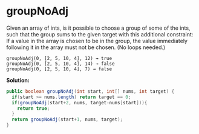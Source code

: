 # groupNoAdj

Given an array of ints, is it possible to choose a group of some of the ints, such that the group sums to the given target with this additional constraint: If a value in the array is chosen to be in the group, the value immediately following it in the array must not be chosen. (No loops needed.)

```
groupNoAdj(0, [2, 5, 10, 4], 12) → true
groupNoAdj(0, [2, 5, 10, 4], 14) → false
groupNoAdj(0, [2, 5, 10, 4], 7) → false
```

**Solution:**

```java
public boolean groupNoAdj(int start, int[] nums, int target) {
  if(start >= nums.length) return target == 0;
  if(groupNoAdj(start+2, nums, target-nums[start])){
    return true;
  }
  return groupNoAdj(start+1, nums, target);
}
```